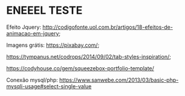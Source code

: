 # ENEEEL TESTE

Efeito Jquery: http://codigofonte.uol.com.br/artigos/18-efeitos-de-animacao-em-jquery;

Imagens grátis: https://pixabay.com/;

https://tympanus.net/codrops/2014/09/02/tab-styles-inspiration/;

https://codyhouse.co/gem/squeezebox-portfolio-template/

Conexão mysql/php: https://www.sanwebe.com/2013/03/basic-php-mysqli-usage#select-single-value
